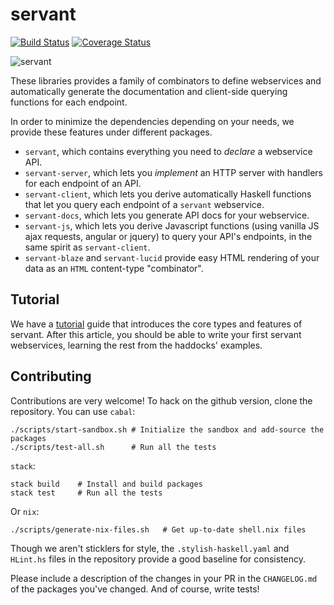 # servant

[![Build Status](https://secure.travis-ci.org/haskell-servant/servant.svg)](http://travis-ci.org/haskell-servant/servant)
[![Coverage Status](https://coveralls.io/repos/haskell-servant/servant/badge.svg)](https://coveralls.io/r/haskell-servant/servant)

![servant](https://raw.githubusercontent.com/haskell-servant/servant/master/servant.png)

These libraries provides a family of combinators to define webservices and
automatically generate the documentation and client-side querying functions for
each endpoint.

In order to minimize the dependencies depending on your needs, we provide these
features under different packages.

- `servant`, which contains everything you need to *declare* a webservice API.
- `servant-server`, which lets you *implement* an HTTP server with handlers for
each endpoint of an API.
- `servant-client`, which lets you derive automatically Haskell functions that
let you query each endpoint of a `servant` webservice.
- `servant-docs`, which lets you generate API docs for your webservice.
- `servant-js`, which lets you derive Javascript functions (using vanilla JS
ajax requests, angular or jquery) to query your API's endpoints, in the same
spirit as `servant-client`.
- `servant-blaze` and `servant-lucid` provide easy HTML rendering of your data
as an `HTML` content-type "combinator".

## Tutorial

We have a [tutorial](http://haskell-servant.github.io/tutorial) guide that
introduces the core types and features of servant. After this article, you
should be able to write your first servant webservices, learning the rest from
the haddocks' examples.

## Contributing

Contributions are very welcome! To hack on the github version, clone the
repository. You can use `cabal`:

```shell
./scripts/start-sandbox.sh # Initialize the sandbox and add-source the packages
./scripts/test-all.sh      # Run all the tests
```

`stack`:

```shell
stack build    # Install and build packages
stack test     # Run all the tests
```

Or `nix`:
```shell
./scripts/generate-nix-files.sh   # Get up-to-date shell.nix files
```

Though we aren't sticklers for style, the `.stylish-haskell.yaml` and `HLint.hs`
files in the repository provide a good baseline for consistency.

Please include a description of the changes in your PR in the `CHANGELOG.md` of
the packages you've changed. And of course, write tests!
